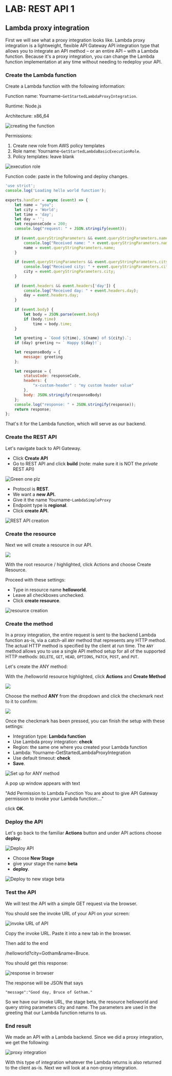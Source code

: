 # LAB: REST API 1

## Lambda proxy integration

First we will see what a proxy integration looks like. Lambda proxy integration is a lightweight, flexible API Gateway API integration type that allows you to integrate an API method – or an entire API – with a Lambda function. Because it's a proxy integration, you can change the Lambda function implementation at any time without needing to redeploy your API.

### Create the Lambda function&#x20;

Create a Lambda function with the following information:

Function name: Yourname-`GetStartedLambdaProxyIntegration`.

Runtime: Node.js

Architecture: x86\_64

![creating the function](<../../.gitbook/assets/image (43).png>)

Permissions:&#x20;

1. Create new role from AWS policy templates
2. Role name: Yourname-`GetStartedLambdaBasicExecutionRole`.
3. Policy templates: leave blank

![execution role](<../../.gitbook/assets/image (15).png>)

Function code: paste in the following and deploy changes.&#x20;

```javascript
'use strict';
console.log('Loading hello world function');
 
exports.handler = async (event) => {
    let name = "you";
    let city = 'World';
    let time = 'day';
    let day = '';
    let responseCode = 200;
    console.log("request: " + JSON.stringify(event));
    
    if (event.queryStringParameters && event.queryStringParameters.name) {
        console.log("Received name: " + event.queryStringParameters.name);
        name = event.queryStringParameters.name;
    }
    
    if (event.queryStringParameters && event.queryStringParameters.city) {
        console.log("Received city: " + event.queryStringParameters.city);
        city = event.queryStringParameters.city;
    }
    
    if (event.headers && event.headers['day']) {
        console.log("Received day: " + event.headers.day);
        day = event.headers.day;
    }
    
    if (event.body) {
        let body = JSON.parse(event.body)
        if (body.time) 
            time = body.time;
    }
 
    let greeting = `Good ${time}, ${name} of ${city}.`;
    if (day) greeting += ` Happy ${day}!`;

    let responseBody = {
        message: greeting
    };
    
    let response = {
        statusCode: responseCode,
        headers: {
            "x-custom-header" : "my custom header value"
        },
        body: JSON.stringify(responseBody)
    };
    console.log("response: " + JSON.stringify(response));
    return response;
};
```

That's it for the Lambda function, which will serve as our backend.&#x20;

### Create the REST API&#x20;

Let's navigate back to API Gateway.&#x20;

* Click **Create API**&#x20;
* Go to REST API and click **build** (note: make sure it is NOT the _private_ REST API)&#x20;

![Green one plz](<../../.gitbook/assets/Screenshot 2022-04-29 at 16.04.58.png>)

* Protocol is **REST**.
* We want a **new API.**&#x20;
* Give it the name Yourname-`LambdaSimpleProxy`
* Endpoint type is **regional**.&#x20;
* Click **create API.**&#x20;

![REST API creation ](<../../.gitbook/assets/image (85).png>)

### Create the resource

Next we will create a resource in our API.

![](<../../.gitbook/assets/image (278).png>)

With the root resource / highlighted, click Actions and choose Create Resource.&#x20;

Proceed with these settings:

* Type in resource name **helloworld**.&#x20;
* Leave all checkboxes unchecked.&#x20;
* Click **create resource**.&#x20;

![resource creation](<../../.gitbook/assets/image (345).png>)

### Create the method

In a proxy integration, the entire request is sent to the backend Lambda function as-is, via a catch-all `ANY` method that represents any HTTP method. The actual HTTP method is specified by the client at run time. The `ANY` method allows you to use a single API method setup for all of the supported HTTP methods: `DELETE`, `GET`, `HEAD`, `OPTIONS`, `PATCH`, `POST`, and `PUT`.&#x20;

Let's create the ANY method:

With the /helloworld resource highlighted, click **Actions** and **Create Method**

![](<../../.gitbook/assets/image (275).png>)

Choose the method **ANY** from the dropdown and click the checkmark next to it to confirm:

![](<../../.gitbook/assets/image (246).png>)

Once the checkmark has been pressed, you can finish the setup with these settings:

* Integration type: **Lambda function**
* Use Lambda proxy integration: **check**
* Region: the same one where you created your Lambda function
* Lambda: Yourname-GetStartedLambdaProxyIntegration
* Use default timeout: **check**
* **Save**.

![Set up for ANY method](<../../.gitbook/assets/image (40).png>)

A pop up window appears with text&#x20;

"Add Permission to Lambda Function You are about to give API Gateway permission to invoke your Lambda function:..."

click **OK**.&#x20;

### Deploy the API&#x20;

Let's go back to the familiar **Actions** button and under API actions choose **deploy**. &#x20;

![Deploy API ](<../../.gitbook/assets/image (81).png>)

* Choose **New Stage**
* give your stage the name **beta**
* **deploy**.&#x20;

![Deploy to new stage beta](<../../.gitbook/assets/image (201).png>)

### Test the API&#x20;

We will test the API with a simple GET request via the browser.&#x20;

You should see the invoke URL of your API on your screen:&#x20;

![invoke URL of API ](<../../.gitbook/assets/image (326).png>)

Copy the invoke URL. Paste it into a new tab in the browser.

Then add to the end&#x20;

/helloworld?city=Gotham\&name=Bruce.

You should get this response:

![response in browser](<../../.gitbook/assets/image (383).png>)

The response will be JSON that says

```
"message":"Good day, Bruce of Gotham."
```

So we have our invoke URL, the stage beta, the resource helloworld and query string parameters city and name. The parameters are used in the greeting that our Lambda function returns to us.&#x20;

### End result

We made an API with a Lambda backend. Since we did a proxy integration, we get the following:

![proxy integration](<../../.gitbook/assets/image (304).png>)

With this type of integration whatever the Lambda returns is also returned to the client as-is. Next we will look at a non-proxy integration.&#x20;
